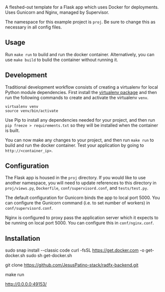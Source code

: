 A fleshed-out template for a Flask app which uses Docker for deployments. Uses
Gunicorn and Nginx, managed by Supervisor.

The namespace for this example project is `proj`. Be sure to change this as
necessary in all config files.

Usage
---

Run `make run` to build and run the docker container. Alternatively, you can
use `make build` to bulid the container without running it.

Development
---

Traditional development workflow consists of creating a virtualenv for
local Python module dependencies. First install the [virtualenv package](https://pypi.python.org/pypi/virtualenv) and then run the following
commands to create and activate the virtualenv `venv`.

```
virtualenv venv
source venv/bin/activate
```

Use Pip to install any dependencies needed for your project, and then run
`pip freeze > requirements.txt` so they will be installed when the container
is built.

You can now make any changes to your project, and then run `make run` to
build and run the docker container. Test your application by going to
`http://<container_ip>`.

Configuration
---

The Flask app is housed in the `proj` directory. If you would like to use
another namespace, you will need to update references to this directory in
`proj/views.py`, `Dockerfile`, `conf/supervisord.conf`, and `tests/test.py`.

The default configuration for Gunicorn binds the app to local port 5000.
You can configure the Gunicorn command (i.e. to set number of workers) in
`conf/supervisord.conf`.

Nginx is configured to proxy pass the application server which it expects to be
running on local port 5000. You can configure this in `conf/nginx.conf`.

Installation
---
sudo snap install --classic code
curl -fsSL https://get.docker.com -o get-docker.sh
sudo sh get-docker.sh

git clone https://github.com/JesusPatino-stack/radfx-backend.git

make run

http://0.0.0.0:49153/